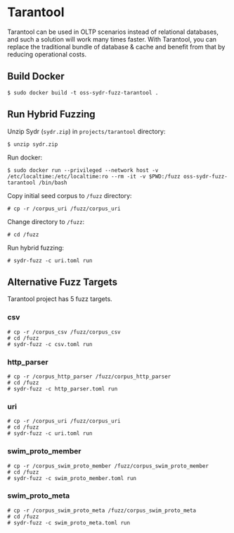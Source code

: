 # Tarantool

Tarantool can be used in OLTP scenarios instead of relational databases, and
such a solution will work many times faster. With Tarantool, you can replace the
traditional bundle of database & cache and benefit from that by reducing
operational costs.

## Build Docker

    $ sudo docker build -t oss-sydr-fuzz-tarantool .

## Run Hybrid Fuzzing

Unzip Sydr (`sydr.zip`) in `projects/tarantool` directory:

    $ unzip sydr.zip

Run docker:

    $ sudo docker run --privileged --network host -v /etc/localtime:/etc/localtime:ro --rm -it -v $PWD:/fuzz oss-sydr-fuzz-tarantool /bin/bash

Copy initial seed corpus to `/fuzz` directory:

    # cp -r /corpus_uri /fuzz/corpus_uri

Change directory to `/fuzz`:

    # cd /fuzz

Run hybrid fuzzing:

    # sydr-fuzz -c uri.toml run

## Alternative Fuzz Targets

Tarantool project has 5 fuzz targets.

### csv

    # cp -r /corpus_csv /fuzz/corpus_csv
    # cd /fuzz
    # sydr-fuzz -c csv.toml run

### http_parser

    # cp -r /corpus_http_parser /fuzz/corpus_http_parser
    # cd /fuzz
    # sydr-fuzz -c http_parser.toml run

### uri

    # cp -r /corpus_uri /fuzz/corpus_uri
    # cd /fuzz
    # sydr-fuzz -c uri.toml run

### swim_proto_member

    # cp -r /corpus_swim_proto_member /fuzz/corpus_swim_proto_member
    # cd /fuzz
    # sydr-fuzz -c swim_proto_member.toml run

### swim_proto_meta

    # cp -r /corpus_swim_proto_meta /fuzz/corpus_swim_proto_meta
    # cd /fuzz
    # sydr-fuzz -c swim_proto_meta.toml run
